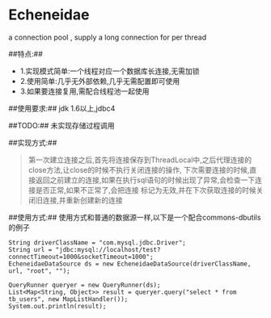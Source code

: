 Echeneidae
==========

a connection pool , supply a long connection for per thread 

##特点:##
- 1.实现模式简单:一个线程对应一个数据库长连接,无需加锁
- 2.使用简单:几乎无外部依赖,几乎无需配置即可使用
- 3.如果要连接复用,需配合线程池一起使用

##使用要求:##
jdk 1.6以上,jdbc4

##TODO:##
未实现存储过程调用

##实现方式:##
>	第一次建立连接之后,首先将连接保存到ThreadLocal中,之后代理连接的close方法,让close的时候不执行关闭连接的操作,
下次需要连接的时候,直接返回之前建立的连接,如果在执行sql语句的时候出现了异常,会检查一下连接是否正常,如果不正常了,会把连接
标记为无效,并在下次获取连接的时候关闭旧连接,并重新创建新的连接

##使用方式:##
	使用方式和普通的数据源一样,以下是一个配合commons-dbutils的例子
	
	String driverClassName = "com.mysql.jdbc.Driver";
	String url = "jdbc:mysql://localhost/test?connectTimeout=1000&socketTimeout=1000";
	EcheneidaeDataSource ds = new EcheneidaeDataSource(driverClassName, url, "root", "");
	
	QueryRunner queryer = new QueryRunner(ds);
	List<Map<String, Object>> result = queryer.query("select * from tb_users", new MapListHandler());
	System.out.println(result);
	
